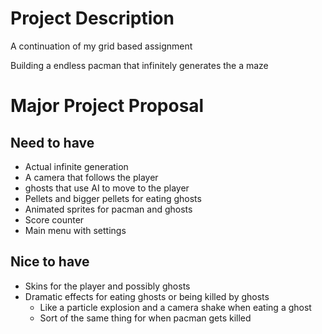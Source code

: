 # Project Description

A continuation of my grid based assignment

Building a endless pacman that infinitely generates the a maze

# Major Project Proposal

## Need to have
- Actual infinite generation
- A camera that follows the player
- ghosts that use AI to move to the player
- Pellets and bigger pellets for eating ghosts
- Animated sprites for pacman and ghosts
- Score counter
- Main menu with settings

## Nice to have
- Skins for the player and possibly ghosts
- Dramatic effects for eating ghosts or being killed by ghosts
    - Like a particle explosion and a camera shake when eating a ghost
    - Sort of the same thing for when pacman gets killed
